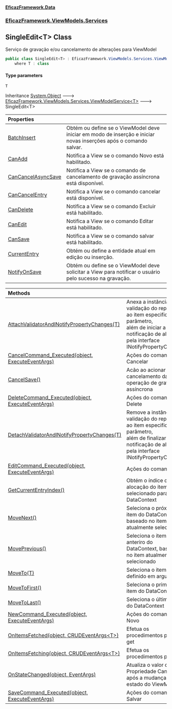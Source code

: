 #### [EficazFramework.Data](EficazFrameworkData.md 'EficazFramework Data')
### [EficazFramework.ViewModels.Services](EficazFrameworkData.md#EficazFramework_ViewModels_Services 'EficazFramework.ViewModels.Services')
## SingleEdit&lt;T&gt; Class
Serviço de gravação e/ou cancelamento de alterações para ViewModel  
```csharp
public class SingleEdit<T> : EficazFramework.ViewModels.Services.ViewModelService<T>
    where T : class
```
#### Type parameters
<a name='EficazFramework_ViewModels_Services_SingleEdit_T__T'></a>
`T`  
  

Inheritance [System.Object](https://docs.microsoft.com/en-us/dotnet/api/System.Object 'System.Object') &#129106; [EficazFramework.ViewModels.Services.ViewModelService&lt;](ViewModelService_T_.md 'EficazFramework.ViewModels.Services.ViewModelService&lt;T&gt;')[T](SingleEdit_T_.md#EficazFramework_ViewModels_Services_SingleEdit_T__T 'EficazFramework.ViewModels.Services.SingleEdit&lt;T&gt;.T')[&gt;](ViewModelService_T_.md 'EficazFramework.ViewModels.Services.ViewModelService&lt;T&gt;') &#129106; SingleEdit&lt;T&gt;  

| Properties | |
| :--- | :--- |
| [BatchInsert](SingleEdit_T__BatchInsert.md 'EficazFramework.ViewModels.Services.SingleEdit&lt;T&gt;.BatchInsert') | Obtém ou define se o ViewModel deve iniciar em modo de inserção e iniciar novas inserções após o comando salvar.<br/> |
| [CanAdd](SingleEdit_T__CanAdd.md 'EficazFramework.ViewModels.Services.SingleEdit&lt;T&gt;.CanAdd') | Notifica a View se o comando Novo está habilitado.<br/> |
| [CanCancelAsyncSave](SingleEdit_T__CanCancelAsyncSave.md 'EficazFramework.ViewModels.Services.SingleEdit&lt;T&gt;.CanCancelAsyncSave') | Notifica a View se o comando de cancelamento de gravação assíncrona está disponível.<br/> |
| [CanCancelEntry](SingleEdit_T__CanCancelEntry.md 'EficazFramework.ViewModels.Services.SingleEdit&lt;T&gt;.CanCancelEntry') | Notifica a View se o comando cancelar está disponível.<br/> |
| [CanDelete](SingleEdit_T__CanDelete.md 'EficazFramework.ViewModels.Services.SingleEdit&lt;T&gt;.CanDelete') | Notifica a View se o comando Excluir está habilitado.<br/> |
| [CanEdit](SingleEdit_T__CanEdit.md 'EficazFramework.ViewModels.Services.SingleEdit&lt;T&gt;.CanEdit') | Notifica a View se o comando Editar está habilitado.<br/> |
| [CanSave](SingleEdit_T__CanSave.md 'EficazFramework.ViewModels.Services.SingleEdit&lt;T&gt;.CanSave') | Notifica a View se o comando salvar está habilitado.<br/> |
| [CurrentEntry](SingleEdit_T__CurrentEntry.md 'EficazFramework.ViewModels.Services.SingleEdit&lt;T&gt;.CurrentEntry') | Obtém ou define a entidade atual em edição ou inserção.<br/> |
| [NotifyOnSave](SingleEdit_T__NotifyOnSave.md 'EficazFramework.ViewModels.Services.SingleEdit&lt;T&gt;.NotifyOnSave') | Obtém ou define se o ViewModel deve solicitar a View para notificar o usuário pelo sucesso na gravação.<br/> |

| Methods | |
| :--- | :--- |
| [AttachValidatorAndINotifyPropertyChanges(T)](SingleEdit_T__AttachValidatorAndINotifyPropertyChanges(T).md 'EficazFramework.ViewModels.Services.SingleEdit&lt;T&gt;.AttachValidatorAndINotifyPropertyChanges(T)') | Anexa a instância de validação do repositório ao item especificado no parâmetro,<br/>além de iniciar a notificação de alteração pela interface INotifyPropertyChanged<br/> |
| [CancelCommand_Executed(object, ExecuteEventArgs)](SingleEdit_T__CancelCommand_Executed(object_ExecuteEventArgs).md 'EficazFramework.ViewModels.Services.SingleEdit&lt;T&gt;.CancelCommand_Executed(object, EficazFramework.Events.ExecuteEventArgs)') | Ações do comando Cancelar<br/> |
| [CancelSave()](SingleEdit_T__CancelSave().md 'EficazFramework.ViewModels.Services.SingleEdit&lt;T&gt;.CancelSave()') | Acão ao acionar o cancelamento da operação de gravação assíncrona<br/> |
| [DeleteCommand_Executed(object, ExecuteEventArgs)](SingleEdit_T__DeleteCommand_Executed(object_ExecuteEventArgs).md 'EficazFramework.ViewModels.Services.SingleEdit&lt;T&gt;.DeleteCommand_Executed(object, EficazFramework.Events.ExecuteEventArgs)') | Ações do comando Delete<br/> |
| [DetachValidatorAndINotifyPropertyChanges(T)](SingleEdit_T__DetachValidatorAndINotifyPropertyChanges(T).md 'EficazFramework.ViewModels.Services.SingleEdit&lt;T&gt;.DetachValidatorAndINotifyPropertyChanges(T)') | Remove a instância de validação do repositório ao item especificado no parâmetro,<br/>além de finalizar a notificação de alteração pela interface INotifyPropertyChanged<br/> |
| [EditCommand_Executed(object, ExecuteEventArgs)](SingleEdit_T__EditCommand_Executed(object_ExecuteEventArgs).md 'EficazFramework.ViewModels.Services.SingleEdit&lt;T&gt;.EditCommand_Executed(object, EficazFramework.Events.ExecuteEventArgs)') | Ações do comando Edit<br/> |
| [GetCurrentEntryIndex()](SingleEdit_T__GetCurrentEntryIndex().md 'EficazFramework.ViewModels.Services.SingleEdit&lt;T&gt;.GetCurrentEntryIndex()') | Obtém o índice de alocação do item selecionado para com o DataContext<br/> |
| [MoveNext()](SingleEdit_T__MoveNext().md 'EficazFramework.ViewModels.Services.SingleEdit&lt;T&gt;.MoveNext()') | Seleciona o próximo item do DataContext, baseado no item atualmente selecionado<br/> |
| [MovePrevious()](SingleEdit_T__MovePrevious().md 'EficazFramework.ViewModels.Services.SingleEdit&lt;T&gt;.MovePrevious()') | Seleciona o item anteriro do DataContext, baseado no item atualmente selecionado<br/> |
| [MoveTo(T)](SingleEdit_T__MoveTo(T).md 'EficazFramework.ViewModels.Services.SingleEdit&lt;T&gt;.MoveTo(T)') | Seleciona o item definido em argumento<br/> |
| [MoveToFirst()](SingleEdit_T__MoveToFirst().md 'EficazFramework.ViewModels.Services.SingleEdit&lt;T&gt;.MoveToFirst()') | Seleciona o primeiro item do DataContext<br/> |
| [MoveToLast()](SingleEdit_T__MoveToLast().md 'EficazFramework.ViewModels.Services.SingleEdit&lt;T&gt;.MoveToLast()') | Seleciona o último item do DataContext<br/> |
| [NewCommand_Executed(object, ExecuteEventArgs)](SingleEdit_T__NewCommand_Executed(object_ExecuteEventArgs).md 'EficazFramework.ViewModels.Services.SingleEdit&lt;T&gt;.NewCommand_Executed(object, EficazFramework.Events.ExecuteEventArgs)') | Ações do comando Novo<br/> |
| [OnItemsFetched(object, CRUDEventArgs&lt;T&gt;)](SingleEdit_T__OnItemsFetched(object_CRUDEventArgs_T_).md 'EficazFramework.ViewModels.Services.SingleEdit&lt;T&gt;.OnItemsFetched(object, EficazFramework.Events.CRUDEventArgs&lt;T&gt;)') | Efetua os procedimentos post-get<br/> |
| [OnItemsFetching(object, CRUDEventArgs&lt;T&gt;)](SingleEdit_T__OnItemsFetching(object_CRUDEventArgs_T_).md 'EficazFramework.ViewModels.Services.SingleEdit&lt;T&gt;.OnItemsFetching(object, EficazFramework.Events.CRUDEventArgs&lt;T&gt;)') | Efetua os procedimentos pré-get<br/> |
| [OnStateChanged(object, EventArgs)](SingleEdit_T__OnStateChanged(object_EventArgs).md 'EficazFramework.ViewModels.Services.SingleEdit&lt;T&gt;.OnStateChanged(object, System.EventArgs)') | Atualiza o valor da Propriedade CanSave após a mudança de estado do ViewModel.<br/> |
| [SaveCommand_Executed(object, ExecuteEventArgs)](SingleEdit_T__SaveCommand_Executed(object_ExecuteEventArgs).md 'EficazFramework.ViewModels.Services.SingleEdit&lt;T&gt;.SaveCommand_Executed(object, EficazFramework.Events.ExecuteEventArgs)') | Ações do comando Salvar<br/> |
